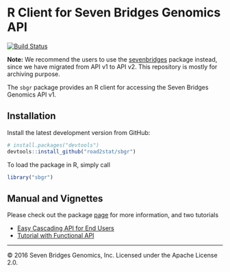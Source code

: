 # R Client for Seven Bridges Genomics API

[![Build Status](https://travis-ci.org/road2stat/sbgr.svg?branch=master)](https://travis-ci.org/road2stat/sbgr)

**Note:** We recommend the users to use the [sevenbridges](https://bioconductor.org/packages/sevenbridges) package instead, since we have migrated from API v1 to API v2. This repository is mostly for archiving purpose.

The `sbgr` package provides an R client for accessing the Seven Bridges Genomics API v1.

## Installation

Install the latest development version from GitHub:

```r
# install.packages("devtools")
devtools::install_github("road2stat/sbgr")
```

To load the package in R, simply call

```r
library("sbgr")
```

## Manual and Vignettes

Please check out the package [page](https://www.bioconductor.org/packages/devel/bioc/html/sbgr.html) for more information, and two tutorials

- [Easy Cascading API for End Users](https://www.bioconductor.org/packages/devel/bioc/vignettes/sbgr/inst/doc/easy_api.html)
- [Tutorial with Functional API](https://www.bioconductor.org/packages/devel/bioc/vignettes/sbgr/inst/doc/sbgr.html)

<hr>

© 2016 Seven Bridges Genomics, Inc. Licensed under the Apache License 2.0.
